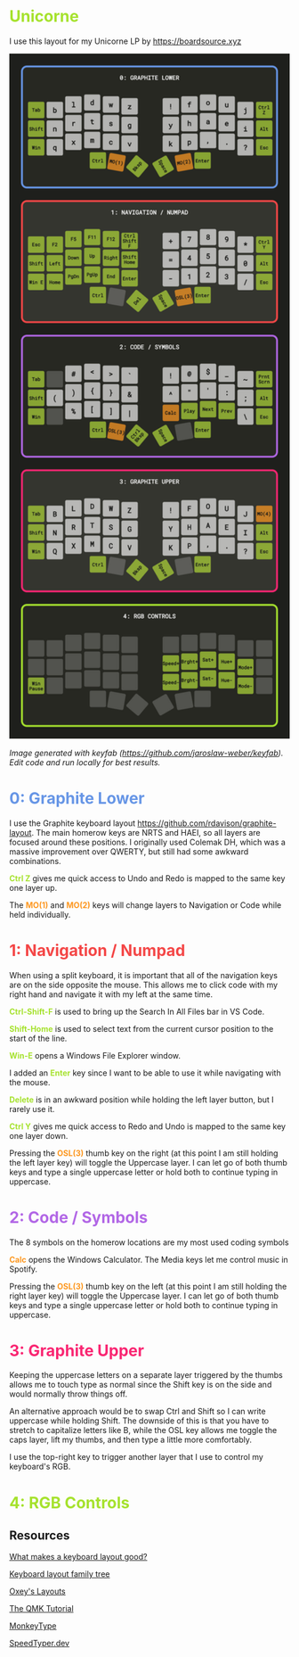 # <font color="#A6E22E">Unicorne</font>

I use this layout for my Unicorne LP by https://boardsource.xyz

<img src="unicorneLayout-Graphite.png" alt="graphite layout" width="600"/>

*Image generated with keyfab (https://github.com/jaroslaw-weber/keyfab). Edit code and run locally for best results.*

# <font color="#6796e6">0: Graphite Lower</font>

I use the Graphite keyboard layout https://github.com/rdavison/graphite-layout. The main homerow keys are NRTS and HAEI, so all layers are focused around these positions. I originally used Colemak DH, which was a massive improvement over QWERTY, but still had some awkward combinations.

<font color="#A6E22E">**Ctrl Z**</font> gives me quick access to Undo and Redo is mapped to the same key one layer up.

The <font color="#FD971F">**MO(1)**</font> and <font color="#FD971F">**MO(2)**</font> keys will change layers to Navigation or Code while held individually.

# <font color="#F44747">1: Navigation / Numpad</font>

When using a split keyboard, it is important that all of the navigation keys are on the side opposite the mouse. This allows me to click code with my right hand and navigate it with my left at the same time. 

<font color="#A6E22E">**Ctrl-Shift-F**</font> is used to bring up the Search In All Files bar in VS Code.

<font color="#A6E22E">**Shift-Home**</font> is used to select text from the current cursor position to the start of the line.

<font color="#A6E22E">**Win-E**</font> opens a Windows File Explorer window.

I added an <font color="#A6E22E">**Enter**</font> key since I want to be able to use it while navigating with the mouse.

<font color="#A6E22E">**Delete**</font> is in an awkward position while holding the left layer button, but I rarely use it.

<font color="#A6E22E">**Ctrl Y**</font> gives me quick access to Redo and Undo is mapped to the same key one layer down.

Pressing the <font color="#FD971F">**OSL(3)**</font> thumb key on the right (at this point I am still holding the left layer key) will toggle the Uppercase layer. I can let go of both thumb keys and type a single uppercase letter or hold both to continue typing in uppercase.

# <font color="#b267e6">2: Code / Symbols</font>

The 8 symbols on the homerow locations are my most used coding symbols

<font color="#FD971F">**Calc**</font> opens the Windows Calculator. The Media keys let me control music in Spotify.

Pressing the <font color="#FD971F">**OSL(3)**</font> thumb key on the left (at this point I am still holding the right layer key) will toggle the Uppercase layer. I can let go of both thumb keys and type a single uppercase letter or hold both to continue typing in uppercase.

# <font color="#F92672">3: Graphite Upper</font>

Keeping the uppercase letters on a separate layer triggered by the thumbs allows me to touch type as normal since the Shift key is on the side and would normally throw things off.

An alternative approach would be to swap Ctrl and Shift so I can write uppercase while holding Shift. The downside of this is that you have to stretch to capitalize letters like B, while the OSL key allows me toggle the caps layer, lift my thumbs, and then type a little more comfortably.

I use the top-right key to trigger another layer that I use to control my keyboard's RGB.

# <font color="#A6E22E">4: RGB Controls</font>

## Resources
[What makes a keyboard layout good?](https://semilin.github.io/blog/2023/layout_quality.html)

[Keyboard layout family tree](https://www.reddit.com/r/KeyboardLayouts/comments/11g3xlx/keyboard_layout_family_tree/)

[Oxey's Layouts](https://oxey.dev/index.html)

[The QMK Tutorial](https://docs.qmk.fm/#/newbs)

[MonkeyType](https://monkeytype.com/)

[SpeedTyper.dev](https://speedtyper.dev/)
